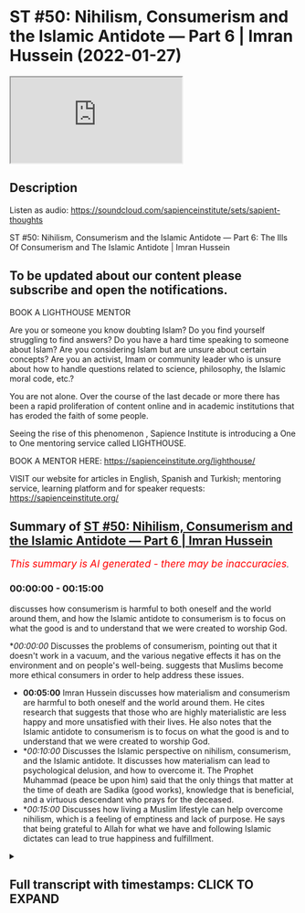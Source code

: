 # ST #50:  Nihilism, Consumerism and the Islamic Antidote — Part 6 | Imran Hussein (2022-01-27)

<iframe loading='lazy' src='https://www.youtube.com/embed/f50zoeJ_7ss'></iframe>

## Description

Listen as audio: https://soundcloud.com/sapienceinstitute/sets/sapient-thoughts

ST #50:  Nihilism, Consumerism and the Islamic Antidote — Part 6: The Ills Of Consumerism and The Islamic Antidote | Imran Hussein

To be updated about our content please subscribe and open the notifications.
----
BOOK A LIGHTHOUSE MENTOR

Are you or someone you know doubting Islam? Do you find yourself struggling to find answers?  Do you have a hard time speaking to someone about Islam?  Are you considering Islam but are unsure about certain concepts?  Are you an activist, Imam or community leader who is unsure about how to handle questions related to science, philosophy, the Islamic moral code, etc.?

You are not alone.  Over the course of the last decade or more there has been a rapid proliferation of content online and in academic institutions that has eroded the faith of some people.

Seeing the rise of  this phenomenon , Sapience Institute is introducing a One to One mentoring service called LIGHTHOUSE.

BOOK A MENTOR HERE: https://sapienceinstitute.org/lighthouse/

VISIT our website for articles in English, Spanish and Turkish; mentoring service, learning platform and for speaker requests: https://sapienceinstitute.org/

## Summary of [ST #50: Nihilism, Consumerism and the Islamic Antidote — Part 6 | Imran Hussein](https://www.youtube.com/watch?v=f50zoeJ_7ss)


*<span style="color:red; font-size:125%">This summary is AI generated - there may be inaccuracies</span>. [](/)*

### <a onclick="modifyYTiframeseektime('0')">00:00:00</a> - <a onclick="modifyYTiframeseektime('900')">00:15:00</a>

 discusses how consumerism is harmful to both oneself and the world around them, and how the Islamic antidote to consumerism is to focus on what the good is and to understand that we were created to worship God.

**<a onclick="modifyYTiframeseektime('0')">00:00:00</a>* Discusses the problems of consumerism, pointing out that it doesn't work in a vacuum, and the various negative effects it has on the environment and on people's well-being. suggests that Muslims become more ethical consumers in order to help address these issues.
* **<a onclick="modifyYTiframeseektime('300')">00:05:00</a>**  Imran Hussein discusses how materialism and consumerism are harmful to both oneself and the world around them. He cites research that suggests that those who are highly materialistic are less happy and more unsatisfied with their lives. He also notes that the Islamic antidote to consumerism is to focus on what the good is and to understand that we were created to worship God.
* **<a onclick="modifyYTiframeseektime('600')">00:10:00</a>* Discusses the Islamic perspective on nihilism, consumerism, and the Islamic antidote. It discusses how materialism can lead to psychological delusion, and how to overcome it. The Prophet Muhammad (peace be upon him) said that the only things that matter at the time of death are Sadika (good works), knowledge that is beneficial, and a virtuous descendant who prays for the deceased.
* **<a onclick="modifyYTiframeseektime('900')">00:15:00</a>* Discusses how living a Muslim lifestyle can help overcome nihilism, which is a feeling of emptiness and lack of purpose. He says that being grateful to Allah for what we have and following Islamic dictates can lead to true happiness and fulfillment.

<details><summary><h2>Full transcript with timestamps: CLICK TO EXPAND</h2></summary>

<a onclick="modifyYTiframeseektime('12')">0:00:12</a> salaam alaikum brothers and sisters  
<a onclick="modifyYTiframeseektime('14')">0:00:14</a> welcome back to the sapience thoughts  
<a onclick="modifyYTiframeseektime('16')">0:00:16</a> video series where we're discussing  
<a onclick="modifyYTiframeseektime('18')">0:00:18</a> nihilism consumerism and islam in this  
<a onclick="modifyYTiframeseektime('20')">0:00:20</a> video we're going to be looking at the  
<a onclick="modifyYTiframeseektime('21')">0:00:21</a> problems of modern consumerism  
<a onclick="modifyYTiframeseektime('24')">0:00:24</a> now  
<a onclick="modifyYTiframeseektime('25')">0:00:25</a> we have to keep in mind brothers and  
<a onclick="modifyYTiframeseektime('26')">0:00:26</a> sisters that you know  
<a onclick="modifyYTiframeseektime('29')">0:00:29</a> when we consume and we have a  
<a onclick="modifyYTiframeseektime('31')">0:00:31</a> consumerist system it's not  
<a onclick="modifyYTiframeseektime('34')">0:00:34</a> working in a vacuum right it's leeching  
<a onclick="modifyYTiframeseektime('36')">0:00:36</a> off the resources of the world without  
<a onclick="modifyYTiframeseektime('38')">0:00:38</a> replacing them back and we have finite  
<a onclick="modifyYTiframeseektime('41')">0:00:41</a> resources on the planet so we're going  
<a onclick="modifyYTiframeseektime('42')">0:00:42</a> to eventually run out and these problems  
<a onclick="modifyYTiframeseektime('44')">0:00:44</a> have been picked up by academics and  
<a onclick="modifyYTiframeseektime('46')">0:00:46</a> they've started you know there's been a  
<a onclick="modifyYTiframeseektime('48')">0:00:48</a> lot of noise about how  
<a onclick="modifyYTiframeseektime('50')">0:00:50</a> our world and our  
<a onclick="modifyYTiframeseektime('53')">0:00:53</a> exploitation of the planet  
<a onclick="modifyYTiframeseektime('55')">0:00:55</a> is resulting in the destruction of our  
<a onclick="modifyYTiframeseektime('57')">0:00:57</a> planet itself so for example writer  
<a onclick="modifyYTiframeseektime('59')">0:00:59</a> wolfgang sacher states the more the rate  
<a onclick="modifyYTiframeseektime('62')">0:01:02</a> of exploitation increases the faster the  
<a onclick="modifyYTiframeseektime('64')">0:01:04</a> fitness of nature makes itself felt on a  
<a onclick="modifyYTiframeseektime('66')">0:01:06</a> global scale  
<a onclick="modifyYTiframeseektime('68')">0:01:08</a> interestingly uh during a recent u.n  
<a onclick="modifyYTiframeseektime('72')">0:01:12</a> biodiversity conference the secretary  
<a onclick="modifyYTiframeseektime('74')">0:01:14</a> secretary general stated we are losing  
<a onclick="modifyYTiframeseektime('77')">0:01:17</a> our suicidal war against nature our two  
<a onclick="modifyYTiframeseektime('79')">0:01:19</a> century-long experiment with burning  
<a onclick="modifyYTiframeseektime('81')">0:01:21</a> fossil fuels destroying forests  
<a onclick="modifyYTiframeseektime('83')">0:01:23</a> wildernesses and oceans and degrading  
<a onclick="modifyYTiframeseektime('86')">0:01:26</a> the land has caused a biosphere  
<a onclick="modifyYTiframeseektime('88')">0:01:28</a> catastrophe humanity's reckless  
<a onclick="modifyYTiframeseektime('91')">0:01:31</a> interference with nature will leave a  
<a onclick="modifyYTiframeseektime('93')">0:01:33</a> permanent record just as today's  
<a onclick="modifyYTiframeseektime('95')">0:01:35</a> scientists study the traces of previous  
<a onclick="modifyYTiframeseektime('98')">0:01:38</a> extinctions and these are heavy words  
<a onclick="modifyYTiframeseektime('99')">0:01:39</a> and you can read this for yourselves on  
<a onclick="modifyYTiframeseektime('100')">0:01:40</a> un.org  
<a onclick="modifyYTiframeseektime('102')">0:01:42</a> now what are  
<a onclick="modifyYTiframeseektime('104')">0:01:44</a> some of these effects  
<a onclick="modifyYTiframeseektime('106')">0:01:46</a> that  
<a onclick="modifyYTiframeseektime('107')">0:01:47</a> you know our reckless behavior with the  
<a onclick="modifyYTiframeseektime('110')">0:01:50</a> world around us and by the way you know  
<a onclick="modifyYTiframeseektime('112')">0:01:52</a> as you may be watching this right now  
<a onclick="modifyYTiframeseektime('114')">0:01:54</a> thinking you know i'm not involved in  
<a onclick="modifyYTiframeseektime('116')">0:01:56</a> this i'm not a part you know a part of  
<a onclick="modifyYTiframeseektime('118')">0:01:58</a> these industries but we are because you  
<a onclick="modifyYTiframeseektime('120')">0:02:00</a> are the consumer on the end on this  
<a onclick="modifyYTiframeseektime('122')">0:02:02</a> other end  
<a onclick="modifyYTiframeseektime('124')">0:02:04</a> we are consuming we are in many cases  
<a onclick="modifyYTiframeseektime('126')">0:02:06</a> recklessly consuming things that we  
<a onclick="modifyYTiframeseektime('128')">0:02:08</a> don't even need right things that we  
<a onclick="modifyYTiframeseektime('130')">0:02:10</a> just may think we want  
<a onclick="modifyYTiframeseektime('132')">0:02:12</a> and  
<a onclick="modifyYTiframeseektime('133')">0:02:13</a> as a  
<a onclick="modifyYTiframeseektime('134')">0:02:14</a> as long as we're consumers the system  
<a onclick="modifyYTiframeseektime('135')">0:02:15</a> keeps running right and so we are  
<a onclick="modifyYTiframeseektime('137')">0:02:17</a> directly resulting in the damage that's  
<a onclick="modifyYTiframeseektime('140')">0:02:20</a> being done and look guys here are some  
<a onclick="modifyYTiframeseektime('142')">0:02:22</a> really shocking stats for us to really  
<a onclick="modifyYTiframeseektime('144')">0:02:24</a> consider and think about now this could  
<a onclick="modifyYTiframeseektime('145')">0:02:25</a> be fine on climate.nasa.gov forward  
<a onclick="modifyYTiframeseektime('147')">0:02:27</a> slash evidence  
<a onclick="modifyYTiframeseektime('149')">0:02:29</a> and i mean here's some examples for you  
<a onclick="modifyYTiframeseektime('151')">0:02:31</a> the planet's average surface temperature  
<a onclick="modifyYTiframeseektime('153')">0:02:33</a> has risen about 2.1 degrees fahrenheit  
<a onclick="modifyYTiframeseektime('156')">0:02:36</a> 1.18 degrees celsius since the late 19th  
<a onclick="modifyYTiframeseektime('159')">0:02:39</a> century the greenland and antarctic ice  
<a onclick="modifyYTiframeseektime('161')">0:02:41</a> sheets have decreased in mass data from  
<a onclick="modifyYTiframeseektime('164')">0:02:44</a> nasa's gravity recovery and climate  
<a onclick="modifyYTiframeseektime('166')">0:02:46</a> experiments show greenland lost an  
<a onclick="modifyYTiframeseektime('168')">0:02:48</a> average of 279 billion tons of ice per  
<a onclick="modifyYTiframeseektime('171')">0:02:51</a> year between 1993 and 2019  
<a onclick="modifyYTiframeseektime('174')">0:02:54</a> while antarctic lost about 148 billion  
<a onclick="modifyYTiframeseektime('177')">0:02:57</a> tons of ice per year global sea levels  
<a onclick="modifyYTiframeseektime('180')">0:03:00</a> rose about 8 inches 20 centimeters in  
<a onclick="modifyYTiframeseektime('182')">0:03:02</a> the last century the rate in the last  
<a onclick="modifyYTiframeseektime('184')">0:03:04</a> two decades however has nearly doubled  
<a onclick="modifyYTiframeseektime('187')">0:03:07</a> that of the last century and  
<a onclick="modifyYTiframeseektime('188')">0:03:08</a> accelerating slightly every year  
<a onclick="modifyYTiframeseektime('191')">0:03:11</a> since the beginning of the industrial  
<a onclick="modifyYTiframeseektime('192')">0:03:12</a> revolution this is interesting  
<a onclick="modifyYTiframeseektime('196')">0:03:16</a> the acidity of surface ocean waters has  
<a onclick="modifyYTiframeseektime('199')">0:03:19</a> increased by about 30 percent  
<a onclick="modifyYTiframeseektime('202')">0:03:22</a> this increase is the result of humans  
<a onclick="modifyYTiframeseektime('204')">0:03:24</a> emitting more carbon dioxide into the  
<a onclick="modifyYTiframeseektime('206')">0:03:26</a> atmosphere and hence more being absorbed  
<a onclick="modifyYTiframeseektime('208')">0:03:28</a> into the ocean the ocean has absorbed  
<a onclick="modifyYTiframeseektime('210')">0:03:30</a> between between 20 and 30 percent of  
<a onclick="modifyYTiframeseektime('213')">0:03:33</a> total anthropogenic carbon dioxide  
<a onclick="modifyYTiframeseektime('216')">0:03:36</a> emissions in recent decades 7.2 to 10.8  
<a onclick="modifyYTiframeseektime('220')">0:03:40</a> billion metric tons per year i mean  
<a onclick="modifyYTiframeseektime('222')">0:03:42</a> these are shocking statistics you know  
<a onclick="modifyYTiframeseektime('224')">0:03:44</a> and this is the damage that we're doing  
<a onclick="modifyYTiframeseektime('226')">0:03:46</a> and most of us are completely  
<a onclick="modifyYTiframeseektime('228')">0:03:48</a> unaware of this you know and as muslims  
<a onclick="modifyYTiframeseektime('230')">0:03:50</a> and this is something i want you to  
<a onclick="modifyYTiframeseektime('231')">0:03:51</a> think about  
<a onclick="modifyYTiframeseektime('233')">0:03:53</a> as muslims  
<a onclick="modifyYTiframeseektime('235')">0:03:55</a> who now understand the link between us  
<a onclick="modifyYTiframeseektime('237')">0:03:57</a> as consumers and the direct effects this  
<a onclick="modifyYTiframeseektime('240')">0:04:00</a> is having on the environment the world  
<a onclick="modifyYTiframeseektime('242')">0:04:02</a> that we live in  
<a onclick="modifyYTiframeseektime('244')">0:04:04</a> we have to really be considerate and we  
<a onclick="modifyYTiframeseektime('246')">0:04:06</a> should really start thinking down the  
<a onclick="modifyYTiframeseektime('248')">0:04:08</a> lines of being ethical consumers because  
<a onclick="modifyYTiframeseektime('249')">0:04:09</a> look the reality is brothers and sisters  
<a onclick="modifyYTiframeseektime('251')">0:04:11</a> i'm not saying here that we shouldn't  
<a onclick="modifyYTiframeseektime('253')">0:04:13</a> consume anything right humans have been  
<a onclick="modifyYTiframeseektime('255')">0:04:15</a> consumers throughout history we are  
<a onclick="modifyYTiframeseektime('256')">0:04:16</a> consumers but we were ethical consumers  
<a onclick="modifyYTiframeseektime('259')">0:04:19</a> thoughtful conscious consumers  
<a onclick="modifyYTiframeseektime('262')">0:04:22</a> however now we live in a time  
<a onclick="modifyYTiframeseektime('264')">0:04:24</a> where there is this whole  
<a onclick="modifyYTiframeseektime('266')">0:04:26</a> you know facade there's this whole  
<a onclick="modifyYTiframeseektime('268')">0:04:28</a> propaganda you know that  
<a onclick="modifyYTiframeseektime('270')">0:04:30</a> you have to consume everything you know  
<a onclick="modifyYTiframeseektime('272')">0:04:32</a> all of these new things are coming out  
<a onclick="modifyYTiframeseektime('274')">0:04:34</a> you need you need a bit of this and a  
<a onclick="modifyYTiframeseektime('275')">0:04:35</a> bit of this and a bit of that  
<a onclick="modifyYTiframeseektime('278')">0:04:38</a> and we've been driven to become  
<a onclick="modifyYTiframeseektime('279')">0:04:39</a> unethical consumers unconsiderate  
<a onclick="modifyYTiframeseektime('282')">0:04:42</a> consumers you know for what  
<a onclick="modifyYTiframeseektime('284')">0:04:44</a> i mean we're seeing the negative effects  
<a onclick="modifyYTiframeseektime('286')">0:04:46</a> of this now think about this the second  
<a onclick="modifyYTiframeseektime('287')">0:04:47</a> point i wanted to mention was the  
<a onclick="modifyYTiframeseektime('289')">0:04:49</a> hindrance to well-being normally there  
<a onclick="modifyYTiframeseektime('291')">0:04:51</a> is this direct correlation you know some  
<a onclick="modifyYTiframeseektime('293')">0:04:53</a> of these advertisers and analysts would  
<a onclick="modifyYTiframeseektime('296')">0:04:56</a> want you to believe no  
<a onclick="modifyYTiframeseektime('298')">0:04:58</a> consumption leads to well-being the more  
<a onclick="modifyYTiframeseektime('300')">0:05:00</a> you consume the happier you are  
<a onclick="modifyYTiframeseektime('303')">0:05:03</a> false this is not true for example tim  
<a onclick="modifyYTiframeseektime('306')">0:05:06</a> kasser in his book the high price of  
<a onclick="modifyYTiframeseektime('307')">0:05:07</a> materialism which is a brilliant book  
<a onclick="modifyYTiframeseektime('309')">0:05:09</a> and i recommend you guys read it has  
<a onclick="modifyYTiframeseektime('311')">0:05:11</a> clearly outlined and and has shown that  
<a onclick="modifyYTiframeseektime('313')">0:05:13</a> the research is suggesting well look  
<a onclick="modifyYTiframeseektime('317')">0:05:17</a> when you have when you when you  
<a onclick="modifyYTiframeseektime('319')">0:05:19</a> basically consume a certain amount  
<a onclick="modifyYTiframeseektime('321')">0:05:21</a> happiness follows to a certain degree  
<a onclick="modifyYTiframeseektime('324')">0:05:24</a> but when you get  
<a onclick="modifyYTiframeseektime('326')">0:05:26</a> a certain level of goods money  
<a onclick="modifyYTiframeseektime('328')">0:05:28</a> economically you're doing well to a  
<a onclick="modifyYTiframeseektime('330')">0:05:30</a> certain level you have certain basic  
<a onclick="modifyYTiframeseektime('331')">0:05:31</a> needs met  
<a onclick="modifyYTiframeseektime('333')">0:05:33</a> from that point on if you keep  
<a onclick="modifyYTiframeseektime('334')">0:05:34</a> increasing it's not going to keep  
<a onclick="modifyYTiframeseektime('336')">0:05:36</a> increasing your happiness as well your  
<a onclick="modifyYTiframeseektime('337')">0:05:37</a> happiness is going to taper off  
<a onclick="modifyYTiframeseektime('339')">0:05:39</a> so there's only really a certain amount  
<a onclick="modifyYTiframeseektime('341')">0:05:41</a> that you need to be happy you know so  
<a onclick="modifyYTiframeseektime('343')">0:05:43</a> yeah we can have you know have the  
<a onclick="modifyYTiframeseektime('345')">0:05:45</a> things that make your life easier you  
<a onclick="modifyYTiframeseektime('347')">0:05:47</a> know we need a phone it helps us  
<a onclick="modifyYTiframeseektime('348')">0:05:48</a> function in the world that we live in  
<a onclick="modifyYTiframeseektime('350')">0:05:50</a> today you need a car to get around you  
<a onclick="modifyYTiframeseektime('352')">0:05:52</a> know you may need i don't know a free we  
<a onclick="modifyYTiframeseektime('354')">0:05:54</a> need a fridge freezer you know to keep  
<a onclick="modifyYTiframeseektime('356')">0:05:56</a> your food well so you can you know stock  
<a onclick="modifyYTiframeseektime('358')">0:05:58</a> up or whatever the case is but then  
<a onclick="modifyYTiframeseektime('360')">0:06:00</a> there's a point where you become  
<a onclick="modifyYTiframeseektime('361')">0:06:01</a> excessive  
<a onclick="modifyYTiframeseektime('362')">0:06:02</a> and at that point it becomes pointless  
<a onclick="modifyYTiframeseektime('363')">0:06:03</a> and superfluous and if anything it's not  
<a onclick="modifyYTiframeseektime('365')">0:06:05</a> going to increase your well-being  
<a onclick="modifyYTiframeseektime('366')">0:06:06</a> anymore that's it it's going to tap out  
<a onclick="modifyYTiframeseektime('368')">0:06:08</a> but if but you will continue to do  
<a onclick="modifyYTiframeseektime('369')">0:06:09</a> damage to the world around you and to  
<a onclick="modifyYTiframeseektime('371')">0:06:11</a> yourself as well because there's  
<a onclick="modifyYTiframeseektime('373')">0:06:13</a> research that's also showing and  
<a onclick="modifyYTiframeseektime('374')">0:06:14</a> highlighting well you know the more you  
<a onclick="modifyYTiframeseektime('377')">0:06:17</a> become materialistic in your mindset and  
<a onclick="modifyYTiframeseektime('378')">0:06:18</a> the more you focus on acquiring more of  
<a onclick="modifyYTiframeseektime('381')">0:06:21</a> the material world  
<a onclick="modifyYTiframeseektime('383')">0:06:23</a> the less happier you are it affects your  
<a onclick="modifyYTiframeseektime('385')">0:06:25</a> family relations it you know it affects  
<a onclick="modifyYTiframeseektime('388')">0:06:28</a> your psychology because now you start to  
<a onclick="modifyYTiframeseektime('390')">0:06:30</a> define yourself through your material  
<a onclick="modifyYTiframeseektime('391')">0:06:31</a> possessions  
<a onclick="modifyYTiframeseektime('392')">0:06:32</a> you know you start you you start to give  
<a onclick="modifyYTiframeseektime('394')">0:06:34</a> value to yourself through your material  
<a onclick="modifyYTiframeseektime('396')">0:06:36</a> possessions  
<a onclick="modifyYTiframeseektime('398')">0:06:38</a> now what happens when those material  
<a onclick="modifyYTiframeseektime('399')">0:06:39</a> possessions you can't have those anymore  
<a onclick="modifyYTiframeseektime('401')">0:06:41</a> or what happens when you get all of that  
<a onclick="modifyYTiframeseektime('402')">0:06:42</a> thing but those things don't give you  
<a onclick="modifyYTiframeseektime('404')">0:06:44</a> happiness anymore what are you going to  
<a onclick="modifyYTiframeseektime('405')">0:06:45</a> do you know it's it leads to unhappiness  
<a onclick="modifyYTiframeseektime('407')">0:06:47</a> because as human beings we know from  
<a onclick="modifyYTiframeseektime('409')">0:06:49</a> this from the islamic perspective we  
<a onclick="modifyYTiframeseektime('410')">0:06:50</a> want created  
<a onclick="modifyYTiframeseektime('412')">0:06:52</a> to  
<a onclick="modifyYTiframeseektime('413')">0:06:53</a> thrive of worshiping  
<a onclick="modifyYTiframeseektime('415')">0:06:55</a> dunya materialism the physical world we  
<a onclick="modifyYTiframeseektime('417')">0:06:57</a> were created to worship allah  
<a onclick="modifyYTiframeseektime('419')">0:06:59</a> so no matter how much you acquire no  
<a onclick="modifyYTiframeseektime('421')">0:07:01</a> matter how much your mass is not going  
<a onclick="modifyYTiframeseektime('422')">0:07:02</a> to lead to happiness you know this is a  
<a onclick="modifyYTiframeseektime('424')">0:07:04</a> delusion this is a false narrative  
<a onclick="modifyYTiframeseektime('426')">0:07:06</a> you've been sold falsehood you know so  
<a onclick="modifyYTiframeseektime('428')">0:07:08</a> we have to really wake up to this  
<a onclick="modifyYTiframeseektime('430')">0:07:10</a> there's an interesting  
<a onclick="modifyYTiframeseektime('431')">0:07:11</a> um  
<a onclick="modifyYTiframeseektime('432')">0:07:12</a> statement by james e burras in his  
<a onclick="modifyYTiframeseektime('435')">0:07:15</a> publication materialism and well-being a  
<a onclick="modifyYTiframeseektime('438')">0:07:18</a> conflicting values perspective he states  
<a onclick="modifyYTiframeseektime('440')">0:07:20</a> unfortunately the search for well-being  
<a onclick="modifyYTiframeseektime('442')">0:07:22</a> through possessions appears to be a  
<a onclick="modifyYTiframeseektime('444')">0:07:24</a> faulty quest  
<a onclick="modifyYTiframeseektime('446')">0:07:26</a> a substantial body of research suggests  
<a onclick="modifyYTiframeseektime('448')">0:07:28</a> that highly materialistic individuals  
<a onclick="modifyYTiframeseektime('451')">0:07:31</a> and pay attention to this that highly  
<a onclick="modifyYTiframeseektime('452')">0:07:32</a> materialistic individuals are less happy  
<a onclick="modifyYTiframeseektime('455')">0:07:35</a> and more unsatisfied with their lives  
<a onclick="modifyYTiframeseektime('457')">0:07:37</a> and face a greater risk of psychological  
<a onclick="modifyYTiframeseektime('460')">0:07:40</a> disorders compared to less materialistic  
<a onclick="modifyYTiframeseektime('462')">0:07:42</a> individuals  
<a onclick="modifyYTiframeseektime('464')">0:07:44</a> like i said brothers and sisters we  
<a onclick="modifyYTiframeseektime('466')">0:07:46</a> especially as muslims we should realize  
<a onclick="modifyYTiframeseektime('468')">0:07:48</a> this we were not created to thrive of  
<a onclick="modifyYTiframeseektime('470')">0:07:50</a> materialism we were not created to  
<a onclick="modifyYTiframeseektime('472')">0:07:52</a> worship material things to define  
<a onclick="modifyYTiframeseektime('474')">0:07:54</a> ourselves through our material  
<a onclick="modifyYTiframeseektime('476')">0:07:56</a> possessions  
<a onclick="modifyYTiframeseektime('477')">0:07:57</a> allah created us to know him and to  
<a onclick="modifyYTiframeseektime('479')">0:07:59</a> worship him you know allah created us  
<a onclick="modifyYTiframeseektime('481')">0:08:01</a> for for  
<a onclick="modifyYTiframeseektime('482')">0:08:02</a> for greater reasons we're moral beings  
<a onclick="modifyYTiframeseektime('485')">0:08:05</a> ethical beings conscious beings and we  
<a onclick="modifyYTiframeseektime('488')">0:08:08</a> have to employ these things now when it  
<a onclick="modifyYTiframeseektime('489')">0:08:09</a> comes to our engagement with this world  
<a onclick="modifyYTiframeseektime('492')">0:08:12</a> and how we now  
<a onclick="modifyYTiframeseektime('493')">0:08:13</a> you know reshape ourselves as consumers  
<a onclick="modifyYTiframeseektime('496')">0:08:16</a> instead of just being blind consumers  
<a onclick="modifyYTiframeseektime('498')">0:08:18</a> going with the fads and the trends and  
<a onclick="modifyYTiframeseektime('500')">0:08:20</a> just because someone's always doing it  
<a onclick="modifyYTiframeseektime('501')">0:08:21</a> or my friend has this or my other friend  
<a onclick="modifyYTiframeseektime('503')">0:08:23</a> has this i need to get it as well don't  
<a onclick="modifyYTiframeseektime('505')">0:08:25</a> be blind like this be conscious be aware  
<a onclick="modifyYTiframeseektime('507')">0:08:27</a> ask yourself important questions you  
<a onclick="modifyYTiframeseektime('509')">0:08:29</a> know do i really need this do i already  
<a onclick="modifyYTiframeseektime('511')">0:08:31</a> have something which fulfills this need  
<a onclick="modifyYTiframeseektime('513')">0:08:33</a> you know why am i getting this is it is  
<a onclick="modifyYTiframeseektime('515')">0:08:35</a> it just because so i can fit into a  
<a onclick="modifyYTiframeseektime('517')">0:08:37</a> certain group  
<a onclick="modifyYTiframeseektime('518')">0:08:38</a> a certain social group  
<a onclick="modifyYTiframeseektime('520')">0:08:40</a> is it just because i watched this ad and  
<a onclick="modifyYTiframeseektime('522')">0:08:42</a> it created a desire within me and i just  
<a onclick="modifyYTiframeseektime('523')">0:08:43</a> have to have it  
<a onclick="modifyYTiframeseektime('525')">0:08:45</a> ask yourself these questions and remind  
<a onclick="modifyYTiframeseektime('526')">0:08:46</a> yourself of the damage  
<a onclick="modifyYTiframeseektime('528')">0:08:48</a> you're doing if you just continue to be  
<a onclick="modifyYTiframeseektime('530')">0:08:50</a> a blind consumer  
<a onclick="modifyYTiframeseektime('534')">0:08:54</a> now brothers and sisters  
<a onclick="modifyYTiframeseektime('536')">0:08:56</a> let's look at the islamic antidote to  
<a onclick="modifyYTiframeseektime('539')">0:08:59</a> consumerism how does islam address this  
<a onclick="modifyYTiframeseektime('543')">0:09:03</a> wild consumerism or consumerist society  
<a onclick="modifyYTiframeseektime('545')">0:09:05</a> that we're a part of today  
<a onclick="modifyYTiframeseektime('547')">0:09:07</a> now the first thing is it's very similar  
<a onclick="modifyYTiframeseektime('548')">0:09:08</a> to the way islam addresses nihilism  
<a onclick="modifyYTiframeseektime('551')">0:09:11</a> right once you know who you are and what  
<a onclick="modifyYTiframeseektime('553')">0:09:13</a> your true purpose is as a human being  
<a onclick="modifyYTiframeseektime('555')">0:09:15</a> and you find what defines you now  
<a onclick="modifyYTiframeseektime('558')">0:09:18</a> you know that it's your relationship  
<a onclick="modifyYTiframeseektime('560')">0:09:20</a> with your creator you understand what  
<a onclick="modifyYTiframeseektime('561')">0:09:21</a> reality in the world is all about  
<a onclick="modifyYTiframeseektime('564')">0:09:24</a> that void that you have within you is  
<a onclick="modifyYTiframeseektime('565')">0:09:25</a> filled and like we mentioned earlier  
<a onclick="modifyYTiframeseektime('568')">0:09:28</a> consumer one of the reasons consumerism  
<a onclick="modifyYTiframeseektime('570')">0:09:30</a> is so rampant this consumerist mindset  
<a onclick="modifyYTiframeseektime('572')">0:09:32</a> is so rampant today is because people  
<a onclick="modifyYTiframeseektime('573')">0:09:33</a> are empty they need to fill that word  
<a onclick="modifyYTiframeseektime('575')">0:09:35</a> with something but if you fill that void  
<a onclick="modifyYTiframeseektime('577')">0:09:37</a> with with the truth  
<a onclick="modifyYTiframeseektime('579')">0:09:39</a> and you really understand who you are in  
<a onclick="modifyYTiframeseektime('581')">0:09:41</a> relation to your creator and what your  
<a onclick="modifyYTiframeseektime('582')">0:09:42</a> purpose is well  
<a onclick="modifyYTiframeseektime('584')">0:09:44</a> you won't need that hole to be filled  
<a onclick="modifyYTiframeseektime('586')">0:09:46</a> anymore by trivial things like material  
<a onclick="modifyYTiframeseektime('588')">0:09:48</a> possessions right so this is one thing  
<a onclick="modifyYTiframeseektime('590')">0:09:50</a> we need to understand also understand  
<a onclick="modifyYTiframeseektime('591')">0:09:51</a> that we were created to worship god  
<a onclick="modifyYTiframeseektime('593')">0:09:53</a> emphasizing this point again and to do  
<a onclick="modifyYTiframeseektime('596')">0:09:56</a> good we should focus on what the good is  
<a onclick="modifyYTiframeseektime('598')">0:09:58</a> what this good is is it  
<a onclick="modifyYTiframeseektime('600')">0:10:00</a> self-satisfaction and hoarding or is it  
<a onclick="modifyYTiframeseektime('602')">0:10:02</a> being selfless  
<a onclick="modifyYTiframeseektime('603')">0:10:03</a> looking out for others elevating  
<a onclick="modifyYTiframeseektime('605')">0:10:05</a> yourself as a human being from this  
<a onclick="modifyYTiframeseektime('606')">0:10:06</a> perspective not just being selfish and  
<a onclick="modifyYTiframeseektime('608')">0:10:08</a> thinking okay i just need to buy this  
<a onclick="modifyYTiframeseektime('609')">0:10:09</a> and by that and by this fourth thing no  
<a onclick="modifyYTiframeseektime('611')">0:10:11</a> how can i help others how can i  
<a onclick="modifyYTiframeseektime('613')">0:10:13</a> transcend this sort of lower level and  
<a onclick="modifyYTiframeseektime('616')">0:10:16</a> really  
<a onclick="modifyYTiframeseektime('616')">0:10:16</a> discover myself as a creation of allah  
<a onclick="modifyYTiframeseektime('619')">0:10:19</a> the human being you know so these are  
<a onclick="modifyYTiframeseektime('621')">0:10:21</a> things we need to start considering  
<a onclick="modifyYTiframeseektime('623')">0:10:23</a> there's a beautiful narration by the  
<a onclick="modifyYTiframeseektime('625')">0:10:25</a> prophet sallam which really  
<a onclick="modifyYTiframeseektime('628')">0:10:28</a> you know gives us a paradigm shift right  
<a onclick="modifyYTiframeseektime('631')">0:10:31</a> where he said  
<a onclick="modifyYTiframeseektime('632')">0:10:32</a> when a man dies his deeds come to an end  
<a onclick="modifyYTiframeseektime('635')">0:10:35</a> except for three things sadaqa jarya  
<a onclick="modifyYTiframeseektime('638')">0:10:38</a> ceaseless charity a knowledge which is  
<a onclick="modifyYTiframeseektime('641')">0:10:41</a> beneficial that he leaves behind or a  
<a onclick="modifyYTiframeseektime('643')">0:10:43</a> virtuous descendant who prays for him  
<a onclick="modifyYTiframeseektime('646')">0:10:46</a> after he is gone now this is recorded in  
<a onclick="modifyYTiframeseektime('648')">0:10:48</a> muslim and this is a profound statement  
<a onclick="modifyYTiframeseektime('650')">0:10:50</a> brothers and sisters because the prophet  
<a onclick="modifyYTiframeseektime('651')">0:10:51</a> peace be upon him  
<a onclick="modifyYTiframeseektime('652')">0:10:52</a> is literally spelling things out for us  
<a onclick="modifyYTiframeseektime('655')">0:10:55</a> when you're done with your limited  
<a onclick="modifyYTiframeseektime('657')">0:10:57</a> temporary life which is going to come to  
<a onclick="modifyYTiframeseektime('659')">0:10:59</a> an end and again if you look at today's  
<a onclick="modifyYTiframeseektime('661')">0:11:01</a> society  
<a onclick="modifyYTiframeseektime('663')">0:11:03</a> death is not really mentioned  
<a onclick="modifyYTiframeseektime('665')">0:11:05</a> we don't think about death right it's  
<a onclick="modifyYTiframeseektime('667')">0:11:07</a> something that we don't like to think  
<a onclick="modifyYTiframeseektime('668')">0:11:08</a> about because death as the prophet told  
<a onclick="modifyYTiframeseektime('670')">0:11:10</a> us is the destroyer destroyer of all  
<a onclick="modifyYTiframeseektime('672')">0:11:12</a> pleasures  
<a onclick="modifyYTiframeseektime('673')">0:11:13</a> you know and a world that's focused on  
<a onclick="modifyYTiframeseektime('675')">0:11:15</a> consumption and dunya and creating a  
<a onclick="modifyYTiframeseektime('678')">0:11:18</a> worldly paradise and living up here you  
<a onclick="modifyYTiframeseektime('681')">0:11:21</a> know to such a world into such a mindset  
<a onclick="modifyYTiframeseektime('683')">0:11:23</a> the idea of death  
<a onclick="modifyYTiframeseektime('685')">0:11:25</a> is a nasty idea because it ends all of  
<a onclick="modifyYTiframeseektime('687')">0:11:27</a> this you know if you're a consumerist  
<a onclick="modifyYTiframeseektime('689')">0:11:29</a> think about it i mean when you die  
<a onclick="modifyYTiframeseektime('691')">0:11:31</a> you're taking none of your material  
<a onclick="modifyYTiframeseektime('692')">0:11:32</a> possessions with you  
<a onclick="modifyYTiframeseektime('694')">0:11:34</a> then what is it worth  
<a onclick="modifyYTiframeseektime('696')">0:11:36</a> you know at the time of death  
<a onclick="modifyYTiframeseektime('699')">0:11:39</a> your material possessions no matter what  
<a onclick="modifyYTiframeseektime('701')">0:11:41</a> you've amassed millions in your bank  
<a onclick="modifyYTiframeseektime('703')">0:11:43</a> imagine you have millions in your bank  
<a onclick="modifyYTiframeseektime('704')">0:11:44</a> you have multiple businesses multiple  
<a onclick="modifyYTiframeseektime('707')">0:11:47</a> properties  
<a onclick="modifyYTiframeseektime('708')">0:11:48</a> when you die  
<a onclick="modifyYTiframeseektime('709')">0:11:49</a> all of your  
<a onclick="modifyYTiframeseektime('711')">0:11:51</a> belongings  
<a onclick="modifyYTiframeseektime('713')">0:11:53</a> are nowhere near you now they're  
<a onclick="modifyYTiframeseektime('714')">0:11:54</a> actually closer probably to your enemies  
<a onclick="modifyYTiframeseektime('717')">0:11:57</a> than they are to you because your  
<a onclick="modifyYTiframeseektime('718')">0:11:58</a> enemies they also may be alive in this  
<a onclick="modifyYTiframeseektime('720')">0:12:00</a> world but you're gone you've left so  
<a onclick="modifyYTiframeseektime('723')">0:12:03</a> what is it all worth what are we chasing  
<a onclick="modifyYTiframeseektime('725')">0:12:05</a> what are we running after and the  
<a onclick="modifyYTiframeseektime('726')">0:12:06</a> prophet peace be upon him clarifies to  
<a onclick="modifyYTiframeseektime('727')">0:12:07</a> us that when you die the only things  
<a onclick="modifyYTiframeseektime('729')">0:12:09</a> that matter are sadika the you know the  
<a onclick="modifyYTiframeseektime('732')">0:12:12</a> projects that you set up that you get  
<a onclick="modifyYTiframeseektime('734')">0:12:14</a> continuous charities continuous ongoing  
<a onclick="modifyYTiframeseektime('736')">0:12:16</a> charity that you get rewarded for that  
<a onclick="modifyYTiframeseektime('738')">0:12:18</a> it's the knowledge beneficial knowledge  
<a onclick="modifyYTiframeseektime('739')">0:12:19</a> that you leave with people  
<a onclick="modifyYTiframeseektime('741')">0:12:21</a> and if that's passed on you're going to  
<a onclick="modifyYTiframeseektime('742')">0:12:22</a> be rewarded for that and someone that  
<a onclick="modifyYTiframeseektime('744')">0:12:24</a> prays for you  
<a onclick="modifyYTiframeseektime('745')">0:12:25</a> you know prays for you when you're gone  
<a onclick="modifyYTiframeseektime('748')">0:12:28</a> you know and that's what's going to  
<a onclick="modifyYTiframeseektime('749')">0:12:29</a> matter at the end of the day you know  
<a onclick="modifyYTiframeseektime('752')">0:12:32</a> i mean that's that that's as simple as  
<a onclick="modifyYTiframeseektime('754')">0:12:34</a> it is if you really think about it and  
<a onclick="modifyYTiframeseektime('755')">0:12:35</a> the other thing we need to think about  
<a onclick="modifyYTiframeseektime('757')">0:12:37</a> and i want to sort of emphasize here  
<a onclick="modifyYTiframeseektime('760')">0:12:40</a> is  
<a onclick="modifyYTiframeseektime('761')">0:12:41</a> the negative psychological effects of  
<a onclick="modifyYTiframeseektime('764')">0:12:44</a> the materialist mindset as we learn from  
<a onclick="modifyYTiframeseektime('766')">0:12:46</a> the quran  
<a onclick="modifyYTiframeseektime('768')">0:12:48</a> now there's a very interesting story in  
<a onclick="modifyYTiframeseektime('770')">0:12:50</a> sritokf  
<a onclick="modifyYTiframeseektime('771')">0:12:51</a> about the two gardeners  
<a onclick="modifyYTiframeseektime('773')">0:12:53</a> right two friends walking down a path  
<a onclick="modifyYTiframeseektime('776')">0:12:56</a> and you know one of them is  
<a onclick="modifyYTiframeseektime('778')">0:12:58</a> doing much better from a material  
<a onclick="modifyYTiframeseektime('779')">0:12:59</a> perspective material standpoint he has  
<a onclick="modifyYTiframeseektime('781')">0:13:01</a> he has two amazing gardens you know date  
<a onclick="modifyYTiframeseektime('784')">0:13:04</a> palms trees rivers flowing through them  
<a onclick="modifyYTiframeseektime('786')">0:13:06</a> and his other friend is not doing as  
<a onclick="modifyYTiframeseektime('788')">0:13:08</a> well as he is and the one that's doing  
<a onclick="modifyYTiframeseektime('790')">0:13:10</a> well  
<a onclick="modifyYTiframeseektime('791')">0:13:11</a> you see psychologically he's being  
<a onclick="modifyYTiframeseektime('794')">0:13:14</a> affected by his material possessions  
<a onclick="modifyYTiframeseektime('796')">0:13:16</a> to the degree where he becomes deluded  
<a onclick="modifyYTiframeseektime('798')">0:13:18</a> he becomes deluded he starts to think  
<a onclick="modifyYTiframeseektime('800')">0:13:20</a> and he says to his friend i don't think  
<a onclick="modifyYTiframeseektime('802')">0:13:22</a> this is going to go anywhere i don't  
<a onclick="modifyYTiframeseektime('803')">0:13:23</a> think the day of judgment's ever going  
<a onclick="modifyYTiframeseektime('805')">0:13:25</a> to come  
<a onclick="modifyYTiframeseektime('806')">0:13:26</a> and he's deluded to the extent that he  
<a onclick="modifyYTiframeseektime('807')">0:13:27</a> says well even if it comes and i go to  
<a onclick="modifyYTiframeseektime('809')">0:13:29</a> the other side you know i think god's  
<a onclick="modifyYTiframeseektime('811')">0:13:31</a> going to be very pleased with me he's  
<a onclick="modifyYTiframeseektime('812')">0:13:32</a> going to give you even more than i've  
<a onclick="modifyYTiframeseektime('814')">0:13:34</a> got here you know so you can see the  
<a onclick="modifyYTiframeseektime('816')">0:13:36</a> level of delusion that he's attained or  
<a onclick="modifyYTiframeseektime('818')">0:13:38</a> he he he's gotten to because of  
<a onclick="modifyYTiframeseektime('822')">0:13:42</a> his his relationship with his material  
<a onclick="modifyYTiframeseektime('824')">0:13:44</a> possessions  
<a onclick="modifyYTiframeseektime('825')">0:13:45</a> it's affected him affected the way he  
<a onclick="modifyYTiframeseektime('827')">0:13:47</a> thinks affected the way he understands  
<a onclick="modifyYTiframeseektime('829')">0:13:49</a> the world and his life and again this is  
<a onclick="modifyYTiframeseektime('831')">0:13:51</a> important for us muslims to realize  
<a onclick="modifyYTiframeseektime('833')">0:13:53</a> because  
<a onclick="modifyYTiframeseektime('834')">0:13:54</a> many times you have probably noticed  
<a onclick="modifyYTiframeseektime('836')">0:13:56</a> this when do we when do we feel the most  
<a onclick="modifyYTiframeseektime('839')">0:13:59</a> distant from our religion from our deen  
<a onclick="modifyYTiframeseektime('841')">0:14:01</a> when do we feel our iman is low we can  
<a onclick="modifyYTiframeseektime('843')">0:14:03</a> find it hard to connect pay attention or  
<a onclick="modifyYTiframeseektime('845')">0:14:05</a> think back to such times and you realize  
<a onclick="modifyYTiframeseektime('848')">0:14:08</a> it's when things are really good from a  
<a onclick="modifyYTiframeseektime('849')">0:14:09</a> material perspective there's no  
<a onclick="modifyYTiframeseektime('851')">0:14:11</a> hardships in those times you know we're  
<a onclick="modifyYTiframeseektime('853')">0:14:13</a> not being tested when things are good  
<a onclick="modifyYTiframeseektime('855')">0:14:15</a> you know when we have an abundance of  
<a onclick="modifyYTiframeseektime('857')">0:14:17</a> money  
<a onclick="modifyYTiframeseektime('858')">0:14:18</a> abundance and we therefore spend that  
<a onclick="modifyYTiframeseektime('859')">0:14:19</a> money and buy things maybe  
<a onclick="modifyYTiframeseektime('861')">0:14:21</a> those are the times where we are really  
<a onclick="modifyYTiframeseektime('863')">0:14:23</a> distant from our religion and the funny  
<a onclick="modifyYTiframeseektime('865')">0:14:25</a> thing is unfortunately against human  
<a onclick="modifyYTiframeseektime('866')">0:14:26</a> psychology normally the times we're  
<a onclick="modifyYTiframeseektime('869')">0:14:29</a> closest to our religion is when we're  
<a onclick="modifyYTiframeseektime('871')">0:14:31</a> going through hardships and trials  
<a onclick="modifyYTiframeseektime('872')">0:14:32</a> that's when we turn to allah and call  
<a onclick="modifyYTiframeseektime('874')">0:14:34</a> out for help  
<a onclick="modifyYTiframeseektime('875')">0:14:35</a> so i mean  
<a onclick="modifyYTiframeseektime('877')">0:14:37</a> don't let yourself fall into the  
<a onclick="modifyYTiframeseektime('879')">0:14:39</a> position of this man in this story  
<a onclick="modifyYTiframeseektime('880')">0:14:40</a> because what does it take for him to  
<a onclick="modifyYTiframeseektime('881')">0:14:41</a> wake up  
<a onclick="modifyYTiframeseektime('883')">0:14:43</a> he come one morning goes to his garden  
<a onclick="modifyYTiframeseektime('885')">0:14:45</a> it's finished it's destroyed everything  
<a onclick="modifyYTiframeseektime('886')">0:14:46</a> is gone and then he was rubbing his  
<a onclick="modifyYTiframeseektime('888')">0:14:48</a> hands you know  
<a onclick="modifyYTiframeseektime('889')">0:14:49</a> and he's wishing he hadn't associated  
<a onclick="modifyYTiframeseektime('891')">0:14:51</a> partners with allah  
<a onclick="modifyYTiframeseektime('893')">0:14:53</a> very interesting statement in the quran  
<a onclick="modifyYTiframeseektime('894')">0:14:54</a> what partners was he associating with  
<a onclick="modifyYTiframeseektime('896')">0:14:56</a> allah  
<a onclick="modifyYTiframeseektime('897')">0:14:57</a> you know if you really think about it it  
<a onclick="modifyYTiframeseektime('899')">0:14:59</a> was his dunya  
<a onclick="modifyYTiframeseektime('900')">0:15:00</a> his material possessions materialism had  
<a onclick="modifyYTiframeseektime('902')">0:15:02</a> become a type of idol for him he was  
<a onclick="modifyYTiframeseektime('904')">0:15:04</a> starting to worship  
<a onclick="modifyYTiframeseektime('906')">0:15:06</a> his material gods and therefore he  
<a onclick="modifyYTiframeseektime('907')">0:15:07</a> wasn't worshiping his creator  
<a onclick="modifyYTiframeseektime('910')">0:15:10</a> but that trial that tribulation of  
<a onclick="modifyYTiframeseektime('912')">0:15:12</a> everything being removed from him was  
<a onclick="modifyYTiframeseektime('913')">0:15:13</a> actually a good thing for him because it  
<a onclick="modifyYTiframeseektime('915')">0:15:15</a> helped wake him up  
<a onclick="modifyYTiframeseektime('917')">0:15:17</a> right so but let's not let it get to  
<a onclick="modifyYTiframeseektime('918')">0:15:18</a> that point if you have good things in  
<a onclick="modifyYTiframeseektime('920')">0:15:20</a> your life if you have got allah has  
<a onclick="modifyYTiframeseektime('922')">0:15:22</a> blessed you with money  
<a onclick="modifyYTiframeseektime('923')">0:15:23</a> still be a conscious consumer an ethical  
<a onclick="modifyYTiframeseektime('926')">0:15:26</a> consumer you know someone that thinks  
<a onclick="modifyYTiframeseektime('928')">0:15:28</a> about what they're buying and spend that  
<a onclick="modifyYTiframeseektime('930')">0:15:30</a> wealth in giving back in charity and  
<a onclick="modifyYTiframeseektime('931')">0:15:31</a> other you know more  
<a onclick="modifyYTiframeseektime('933')">0:15:33</a> more virtuous acts as opposed to just  
<a onclick="modifyYTiframeseektime('935')">0:15:35</a> spending on yourself and hoarding all of  
<a onclick="modifyYTiframeseektime('937')">0:15:37</a> that realizing the damage it's going to  
<a onclick="modifyYTiframeseektime('938')">0:15:38</a> be doing on your psychology on yourself  
<a onclick="modifyYTiframeseektime('940')">0:15:40</a> and your relationships on the world  
<a onclick="modifyYTiframeseektime('941')">0:15:41</a> around you  
<a onclick="modifyYTiframeseektime('942')">0:15:42</a> be a balanced consumer essentially what  
<a onclick="modifyYTiframeseektime('944')">0:15:44</a> we're saying and allah says in the quran  
<a onclick="modifyYTiframeseektime('946')">0:15:46</a> chapter 7 verse 31 or children of adam  
<a onclick="modifyYTiframeseektime('948')">0:15:48</a> dress properly whenever you are at  
<a onclick="modifyYTiframeseektime('950')">0:15:50</a> worship eat and drink but do not waste  
<a onclick="modifyYTiframeseektime('954')">0:15:54</a> surely he does not like the wasteful so  
<a onclick="modifyYTiframeseektime('956')">0:15:56</a> our tradition doesn't tell us to be  
<a onclick="modifyYTiframeseektime('958')">0:15:58</a> become a monk have one piece of clothing  
<a onclick="modifyYTiframeseektime('960')">0:16:00</a> and go into a cave somewhere no buy nice  
<a onclick="modifyYTiframeseektime('962')">0:16:02</a> clothes buy nice things enjoy those  
<a onclick="modifyYTiframeseektime('965')">0:16:05</a> things but don't be wasteful you know  
<a onclick="modifyYTiframeseektime('968')">0:16:08</a> don't be excessive  
<a onclick="modifyYTiframeseektime('969')">0:16:09</a> in in this in this sort of luxury  
<a onclick="modifyYTiframeseektime('972')">0:16:12</a> enjoy it be grateful for it when you're  
<a onclick="modifyYTiframeseektime('974')">0:16:14</a> grateful that's worshipping your creator  
<a onclick="modifyYTiframeseektime('976')">0:16:16</a> you're thanking allah because you  
<a onclick="modifyYTiframeseektime('977')">0:16:17</a> realize allah is the one that's given it  
<a onclick="modifyYTiframeseektime('978')">0:16:18</a> to you but at the same time give back  
<a onclick="modifyYTiframeseektime('981')">0:16:21</a> you know spend in charity spend on  
<a onclick="modifyYTiframeseektime('983')">0:16:23</a> others you know spend so that you know  
<a onclick="modifyYTiframeseektime('985')">0:16:25</a> others can prosper as well and and you  
<a onclick="modifyYTiframeseektime('987')">0:16:27</a> can help  
<a onclick="modifyYTiframeseektime('988')">0:16:28</a> better other people's lives because  
<a onclick="modifyYTiframeseektime('990')">0:16:30</a> that's what's going to matter those are  
<a onclick="modifyYTiframeseektime('991')">0:16:31</a> the deeds that are going to count  
<a onclick="modifyYTiframeseektime('994')">0:16:34</a> be grateful abu herrera has reported  
<a onclick="modifyYTiframeseektime('996')">0:16:36</a> radhila and that the messenger of allah  
<a onclick="modifyYTiframeseektime('998')">0:16:38</a> peace and blessings be upon him said  
<a onclick="modifyYTiframeseektime('1000')">0:16:40</a> look at those below you and do not look  
<a onclick="modifyYTiframeseektime('1002')">0:16:42</a> at those above you for it is the best  
<a onclick="modifyYTiframeseektime('1004')">0:16:44</a> way not to belittle the favors of allah  
<a onclick="modifyYTiframeseektime('1006')">0:16:46</a> gratitude is is a key aspect of worship  
<a onclick="modifyYTiframeseektime('1009')">0:16:49</a> brothers and sisters you know and we  
<a onclick="modifyYTiframeseektime('1010')">0:16:50</a> have to be grateful for the things that  
<a onclick="modifyYTiframeseektime('1012')">0:16:52</a> we have and trust me all of us as i said  
<a onclick="modifyYTiframeseektime('1014')">0:16:54</a> in the very first episode all of us have  
<a onclick="modifyYTiframeseektime('1016')">0:16:56</a> a lot lot more than people of the past  
<a onclick="modifyYTiframeseektime('1018')">0:16:58</a> and the only way we can truly be  
<a onclick="modifyYTiframeseektime('1020')">0:17:00</a> grateful for these things is if we start  
<a onclick="modifyYTiframeseektime('1022')">0:17:02</a> to  
<a onclick="modifyYTiframeseektime('1023')">0:17:03</a> look at the people that have less than  
<a onclick="modifyYTiframeseektime('1024')">0:17:04</a> us  
<a onclick="modifyYTiframeseektime('1025')">0:17:05</a> then you realize what you have but a lot  
<a onclick="modifyYTiframeseektime('1027')">0:17:07</a> of times we spend time looking at the  
<a onclick="modifyYTiframeseektime('1028')">0:17:08</a> people that have more than us in today's  
<a onclick="modifyYTiframeseektime('1029')">0:17:09</a> society and we're encouraged to do this  
<a onclick="modifyYTiframeseektime('1032')">0:17:12</a> we're encouraged to do this because so  
<a onclick="modifyYTiframeseektime('1034')">0:17:14</a> that a desire  
<a onclick="modifyYTiframeseektime('1035')">0:17:15</a> is created within us to want to attain  
<a onclick="modifyYTiframeseektime('1038')">0:17:18</a> more but that also comes with  
<a onclick="modifyYTiframeseektime('1039')">0:17:19</a> ingratitude that's another problem of  
<a onclick="modifyYTiframeseektime('1041')">0:17:21</a> consumerism now it comes with gratitude  
<a onclick="modifyYTiframeseektime('1044')">0:17:24</a> to allah we're not happy we're not  
<a onclick="modifyYTiframeseektime('1045')">0:17:25</a> satisfied we always want more we're  
<a onclick="modifyYTiframeseektime('1047')">0:17:27</a> complaining you know and when allah  
<a onclick="modifyYTiframeseektime('1048')">0:17:28</a> doesn't give us more then we're like  
<a onclick="modifyYTiframeseektime('1049')">0:17:29</a> we're not happy with that either  
<a onclick="modifyYTiframeseektime('1051')">0:17:31</a> you know so we need to be grateful don't  
<a onclick="modifyYTiframeseektime('1052')">0:17:32</a> look at people that have more than you  
<a onclick="modifyYTiframeseektime('1054')">0:17:34</a> look at people that have less than you  
<a onclick="modifyYTiframeseektime('1055')">0:17:35</a> that will lead to great and gratitude  
<a onclick="modifyYTiframeseektime('1057')">0:17:37</a> and gratitude is essentially what we  
<a onclick="modifyYTiframeseektime('1058')">0:17:38</a> were created for  
<a onclick="modifyYTiframeseektime('1060')">0:17:40</a> saying thanks to allah worshiping allah  
<a onclick="modifyYTiframeseektime('1063')">0:17:43</a> so following and adhering to the islamic  
<a onclick="modifyYTiframeseektime('1065')">0:17:45</a> dictates outlined above and some of the  
<a onclick="modifyYTiframeseektime('1067')">0:17:47</a> things that i've mentioned  
<a onclick="modifyYTiframeseektime('1069')">0:17:49</a> this is what will truly lead to peace  
<a onclick="modifyYTiframeseektime('1070')">0:17:50</a> and tranquility brothers and sisters  
<a onclick="modifyYTiframeseektime('1072')">0:17:52</a> fulfillment happiness  
<a onclick="modifyYTiframeseektime('1075')">0:17:55</a> true meaning you know a significant life  
<a onclick="modifyYTiframeseektime('1077')">0:17:57</a> that's worthwhile that you can be proud  
<a onclick="modifyYTiframeseektime('1080')">0:18:00</a> of at the end of it you know this is  
<a onclick="modifyYTiframeseektime('1081')">0:18:01</a> what's going to lead to happiness and  
<a onclick="modifyYTiframeseektime('1083')">0:18:03</a> fulfillment it's not going to be  
<a onclick="modifyYTiframeseektime('1084')">0:18:04</a> consumerism it's not going to be  
<a onclick="modifyYTiframeseektime('1086')">0:18:06</a> materialism you're not going to be able  
<a onclick="modifyYTiframeseektime('1088')">0:18:08</a> to escape nihilism  
<a onclick="modifyYTiframeseektime('1090')">0:18:10</a> by turning away from allah and you know  
<a onclick="modifyYTiframeseektime('1091')">0:18:11</a> what's sad many muslims today especially  
<a onclick="modifyYTiframeseektime('1094')">0:18:14</a> young muslims are experiencing nihilism  
<a onclick="modifyYTiframeseektime('1096')">0:18:16</a> their lives are meaningless they're  
<a onclick="modifyYTiframeseektime('1098')">0:18:18</a> muslim but their lives are meaningless  
<a onclick="modifyYTiframeseektime('1099')">0:18:19</a> how does this work now how do we make  
<a onclick="modifyYTiframeseektime('1100')">0:18:20</a> sense of this what we have to understand  
<a onclick="modifyYTiframeseektime('1102')">0:18:22</a> is the difference between  
<a onclick="modifyYTiframeseektime('1104')">0:18:24</a> saying  
<a onclick="modifyYTiframeseektime('1105')">0:18:25</a> you're muslim and trying to be and live  
<a onclick="modifyYTiframeseektime('1108')">0:18:28</a> like a muslim  
<a onclick="modifyYTiframeseektime('1109')">0:18:29</a> you know it's one thing to say yes i'm  
<a onclick="modifyYTiframeseektime('1111')">0:18:31</a> muslim  
<a onclick="modifyYTiframeseektime('1112')">0:18:32</a> you know i believe in allah but it's  
<a onclick="modifyYTiframeseektime('1113')">0:18:33</a> another thing to internalize that  
<a onclick="modifyYTiframeseektime('1115')">0:18:35</a> reality and understand therefore the  
<a onclick="modifyYTiframeseektime('1117')">0:18:37</a> implications of that which are i was  
<a onclick="modifyYTiframeseektime('1119')">0:18:39</a> created to worship allah that is my  
<a onclick="modifyYTiframeseektime('1120')">0:18:40</a> purpose and internalize that reality now  
<a onclick="modifyYTiframeseektime('1123')">0:18:43</a> only when you internalize it will you  
<a onclick="modifyYTiframeseektime('1124')">0:18:44</a> free yourself from realism otherwise you  
<a onclick="modifyYTiframeseektime('1126')">0:18:46</a> can't prove yourself from the islamism  
<a onclick="modifyYTiframeseektime('1127')">0:18:47</a> and you may end up in the position may  
<a onclick="modifyYTiframeseektime('1129')">0:18:49</a> allah protect us where on one end you're  
<a onclick="modifyYTiframeseektime('1131')">0:18:51</a> a muslim but on the other end you're  
<a onclick="modifyYTiframeseektime('1132')">0:18:52</a> experiencing  
<a onclick="modifyYTiframeseektime('1134')">0:18:54</a> nihilism so brother and sisters  
<a onclick="modifyYTiframeseektime('1137')">0:18:57</a> that's it and i want to wrap up on this  
<a onclick="modifyYTiframeseektime('1139')">0:18:59</a> hopefully you found this series  
<a onclick="modifyYTiframeseektime('1140')">0:19:00</a> beneficial let me know your thoughts in  
<a onclick="modifyYTiframeseektime('1142')">0:19:02</a> the comments section below  
<a onclick="modifyYTiframeseektime('1144')">0:19:04</a> let me know in ways you're going to try  
<a onclick="modifyYTiframeseektime('1145')">0:19:05</a> to sort of be more of a responsible  
<a onclick="modifyYTiframeseektime('1147')">0:19:07</a> ethical consumer now as a muslim how  
<a onclick="modifyYTiframeseektime('1149')">0:19:09</a> you're going to look out for these  
<a onclick="modifyYTiframeseektime('1150')">0:19:10</a> things  
<a onclick="modifyYTiframeseektime('1151')">0:19:11</a> and i leave you guys with this may allah  
<a onclick="modifyYTiframeseektime('1153')">0:19:13</a> bless you guys and i will speak to you  
<a onclick="modifyYTiframeseektime('1154')">0:19:14</a> guys in another inshallah future video  
<a onclick="modifyYTiframeseektime('1156')">0:19:16</a> series until next time take care  
<a onclick="modifyYTiframeseektime('1158')">0:19:18</a> assalamualaikum  
</details>